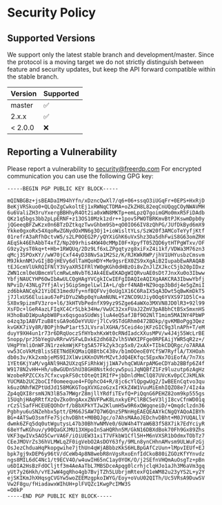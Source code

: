 # Security Policy

## Supported Versions

We support only the latest stable branch and development/master.
Since the protocol is a moving target we do not strictly distinguish between feature and security updates, but keep the API forward compatible within the stable branch.

| Version | Supported          |
| ------- | ------------------ |
| master  | :white_check_mark: |
| 2.x.x   | :white_check_mark: |
| < 2.0.0 | :x:                |

## Reporting a Vulnerability

Please report a vulnerability to security@freerdp.com
For encrypted communication you can use the following GPG key:
```
-----BEGIN PGP PUBLIC KEY BLOCK-----

mQINBGBz+jsBEADaIM94hYfn/xDzncQwXl7/q6+06+ssqO3iUGqFr+0EPS+HxRjD
BeKjVRSkuo0+QLQoZgCwkoltEj1xRWNqCTDMA+oZkZH8L82eqCnUQqgCOyNWAVMH
6u6ValiZH3ruYxergBBHhyR4Ot2ia0xWN8MKTp+emLpzQ7goimGMo0mxR5FiDAdb
QKz1q5bgs3bb2pLpERNF+z13OS10Mzk1zdr++1pov5PWOTBRKmvBtPJKswmDpb0y
jQGeeqBFZwKzx0n6BTzDZtkqzTwvGhbm9Sb+qO0IO66IV8zQhPG/JUfDkByd6mX9
Ykke0gxoRx54XqoRwZGNydOxMN6g3Oj1+ioWisltYLs/SzW20f3AMCoTeYyfjKtf
01refrA3aRfhDctvW5/s2LP0OEG2P/yQYXiGhK6uVxShz3Oa5dhFwiS8G63omZRH
AEqSk46EhAbbT4xfZ/Np209rhis4KW40cMMpI0F+XpyfT05ZQD6ytHTPgWTxv/OF
G9zy2ysT0kq+t+Hb+1RWQUq/2Dz9Lf6xLZPgqtyzg8xiFxZ4i1kf/VDWa3M76zn3
qMcj3SPOxKY//wW70jCxf44yD38NvSa1M2Sz/K/RJKWkRWP/jhV1UHYusbzCmsvm
M9JkknNMJvGIjBDjHEVy6dlTaHQoHDY+Me9gsrEX0ZS9xXgAiB2IupabEwARAQAB
tEJGcmVlUkRQIFNlY3VyaXR5IFRlYW0gKGh0dHBzOi8vZnJlZXJkcC5jb20pIDxz
ZWN1cml0eUBmcmVlcmRwLmNvbT6JAk4EEwEKADgWIQRvuAE0sDt7JnxXu0o3Ibww
YbfjNAUCYHP6OwIbAwULCQgHAgYVCgkICwIEFgIDAQIeAQIXgAAKCRA3IbwwYbfj
NPviD/43NLg7YfjAlvj5GipSmgelLwlIA+L/qbrf4NAB+NZ9oqp3bBdj4e5gZmiI
zd6bkANCqk21YiOE31medUfy+nfBQFVvj0oUg1X16C6RaIX5qA3Dwt5qBwKmDkT5
j7JlxUS6Eluiau67ePiDYu2Wbp0qYuAmNUNL+Y2NCO9UJiy0Oq6YVXS971D5lC+a
SX0x9pizmFV3zro+l6/3kHTVbPednfX99yz9SZge64aWXo3MXVN8JD0lR3+92l99
XsFDc+lGeR4azLFIqXC4Cr5Lbk34Hw/VwUC32xxFUaJ2ZmV3pA8bhCtBSxSmxnHS
H3hoBaD1WpuApbW8Psx6qsgoaSUdWsjluA4eQ5afJBf9O2NlT1mim5MAINY4PbWP
o4zq3p1ABVTzuB8tsGA9o6DeYVUUrj7lCv9STdGRhm0472BDkp/gvKMBoPgg3Qez
kvGKK7iVy8R/BOPjh9wP1art5JLVsralXGHA/5Ceid4ojKFzGIC9g3lnAPh+T/eM
duyY9XH4un1r73r6DRqUoczSfHYbxhKxWt0cRNdIadcXXusMPV/w4J4j55WcLrBE
5nopp/prJ5bYegUvRRrwVSFwLDxkE2dh68Zvlh5VWXIPFge0RPEAijYWR5qR2z+/
VHgPYmliOnWFJN1rzekmWjKFtg5A57FkZyk3cp5x0/2xAX+TIbkCDQRgc/o7ARAA
vw53CoVkMzBlisSEETNdEKQMaiQ8BtbC438v/b1mOOeoE0YCfSW7RyflA/TXHOah
db0s3v/Kk2xmbjeMS9IJXlWviKKnOVMrMZvtJdQ4EKfqc5EpxNx7OiEofA/7n7Xs
1YEt6KjYaM/vgANl9HA2UXzqSFiRhkWjj1WA7vhqCWUArpAMGeCDYab2BBfp6Z4f
W9178N2vHH+Hh/uBwGUDnShU38GH8Nstkdcyw5puiJqNQBfZ1Fz9luzutp6zAgHz
WzobeRPZCCXs7CfxcvpkFS0ctOteQtIRIfP+jbDnldMmClQ87UVcKv0pCCJkMLNk
YUCMAb2UC2boCIf0omeeque4+FOphcO4+R/8jc6cYlQpgwUg2/IwBEEnCqtvo3qu
k6uzONhfWZPtUdJd158MGKGTogXVXGzoGzxIrKkZ4W1VuuMiEmhIQZO8e7/4Iz4a
Zp4qQXI8rsmNJN3lB5a7MWgrZ8mjllYRdfiTEvfQ+PiQqnG6PEHZ82om9kp555gs
15UqhjHAqRRtfXzQvZko0ngAxxZNVFPwK8LnxkyEPClRBC5eV3ljI8cvCfnWD01q
rCzSlSafFHCEUEQOhOrf/bBbXPkYTJw2KlumH5w9R6xQWgqneiD/+Qmqdclzdn36
Pgbhyu6uSNZehbx5ptt/EM66JSAW7Q7W6Qnz5PNnHgEAEQEAAYkCNgQYAQoAIBYh
BG+4ATSwO3smfFe7SjchvDBht+M0BQJgc/o7AhsMAAoJEDchvDBht+M0JYUQALlV
dwmk6ZFq5dq0utWgutysL47b30BhYwNMVe0/6UW4h4TYaW6B3f58X7ik7EdYciyR
68eYfwKGhuv/y90QaGXJMU13XHpoInSaHQRhn5M/GkN16DBXdBok70Fh9Gx89Zhs
VKF3qwIVx5AO5CwrVA6F/iOiUEW31xiT7VFkbW1Cfl5H+M6nVXSR1bOdmxTObTz7
CEeJMOVrZs36hVLMWLqZF0igVebO2AsDOY63fy/9MLn8ynCHhnAMvsm9ULWuFzGj
OsJezChduaHqPkopgwihe7jthUn4qWjABbbzKkS6HLBpGAfCzUun+lMpvIEUf+EJ
bpk7gj9xDEP6y96tV/dCeWb4p8N8webR8nVgsRxoEnfIdCkoB80iZGOzKfYYnvdz
ngs8MIL6dC4Nc1/t9ECV4O/w4uwIH65nC1ay0YOK/O/j2SEfnVHQmAuOsgTz+pBn
u6DIA2HsBzFdOCljtf3m4AeAaTbL7MBSDceApqg0lcrhjclqHJo1aJh3M6aVm3gq
yUt7y26Hkh/vYEJwW4gqRho4gb7BvjTZh5LUbrjmRtexFQ1eWM82u23yYS2L+y2Y
ejSKIKmJhXHqsgCVGYw5woZEEMzgpkoIWYG/Eoy+oVuU02QITh/Uc5VRsA9DuwSV
Vw2F8gu/fHiadawxWIhUH+plFVQZc1KwgPcIMW3S
=O0kP
-----END PGP PUBLIC KEY BLOCK-----
```
